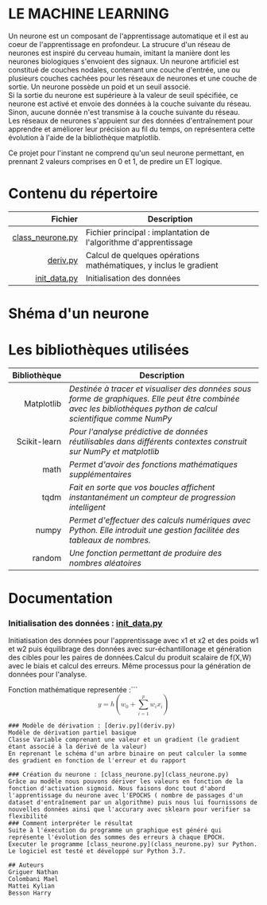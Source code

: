# LE MACHINE LEARNING
Un neurone est un composant de l'apprentissage automatique et il est au coeur de l'apprentissage en profondeur. La strucure d'un réseau de neurones est inspiré du cerveau humain, imitant la manière dont les neurones biologiques s'envoient des signaux.	
Un neurone artificiel est constitué de couches nodales,
contenant une couche d'entrée, une ou plusieurs couches cachées pour les réseaux de neurones
 et une couche de sortie. Un neurone possède un poid et un seuil associé.	
 Si la sortie du neurone est supérieure à la valeur de seuil spécifiée,
 ce neurone est activé et envoie des données à la couche suivante du réseau.
 Sinon, aucune donnée n'est transmise à la couche suivante du réseau.	
Les réseaux de neurones s'appuient sur des données d'entraînement
 pour apprendre et améliorer leur précision au fil du temps, on représentera cette
évolution à l'aide de la bibliothèque matplotlib. 

Ce projet pour l'instant ne comprend qu'un seul neurone
permettant, en prennant 2 valeurs comprises en 0 et 1, de predire un ET logique.
 
# Contenu du répertoire

|**Fichier**|Description|
|---------------:|----------|
|[class_neurone.py](class_neurone.py)| Fichier principal : implantation de l'algorithme d'apprentissage        |
|[deriv.py](deriv.py)        | Calcul de quelques opérations mathématiques, y inclus le gradient         |
|[init_data.py](init_data.py)    | Initialisation des données         |
	
# Shéma d'un neurone
# Les bibliothèques utilisées 


|**Bibliothèque**| Description |
|---------------:|-----------|
|Matplotlib      | *Destinée à tracer et visualiser des données sous forme de graphiques. Elle peut être combinée avec les bibliothèques python de calcul scientifique comme NumPy*|
|Scikit-learn    |*Pour l'analyse prédictive de données réutilisables dans différents contextes construit sur NumPy et matplotlib*|
|math            | *Permet d'avoir des fonctions mathématiques supplémentaires*       |
|tqdm        | *Fait en sorte que vos boucles affichent instantanément un compteur de progression intelligent*|
|numpy| *Permet d'effectuer des calculs numériques avec Python. Elle introduit une gestion facilitée des tableaux de nombres.*    |
|random       | *Une fonction permettant de produire des nombres aléatoires*       |


# Documentation
### Initialisation des données : [init_data.py](init_data.py)
Initiatisation des données pour l'apprentissage avec x1 et x2 et des poids w1 et w2 puis équilibrage des données avec sur-échantillonage et génération des cibles pour les paires de données.Calcul du produit scalaire de f(X,W) avec le biais et calcul des erreurs. Même processus pour la génération de données pour l'analyse. 	

Fonction mathématique representée :``` <math xmlns="http://www.w3.org/1998/Math/MathML" display="block">
  <mi>y</mi>
  <mo>=</mo>
  <mi>h</mi>
  <mrow data-mjx-texclass="INNER">
    <mo data-mjx-texclass="OPEN">(</mo>
    <msub>
      <mi>w</mi>
      <mn>0</mn>
    </msub>
    <mo>+</mo>
    <munderover>
      <mo data-mjx-texclass="OP">&#x2211;</mo>
      <mrow data-mjx-texclass="ORD">
        <mi>i</mi>
        <mo>=</mo>
        <mn>1</mn>
      </mrow>
      <mi>p</mi>
    </munderover>
    <msub>
      <mi>w</mi>
      <mi>i</mi>
    </msub>
    <msub>
      <mi>x</mi>
      <mi>i</mi>
    </msub>
    <mo data-mjx-texclass="CLOSE">)</mo>
  </mrow>
</math>
```
### Modèle de dérivation : [deriv.py](deriv.py)
Modèle de dérivation partiel basique 
Classe Variable comprenant une valeur et un gradient (le gradient étant associé à la dérivé de la valeur)
En reprenant le schéma d'un arbre binaire on peut calculer la somme des gradient en fonction de l'erreur et du rapport

### Création du neurone : [class_neurone.py](class_neurone.py)
Grâce au modèle nous pouvons dériver les valeurs en fonction de la fonction d'activation sigmoid. Nous faisons donc tout d'abord l'apprentissage du neurone avec l'EPOCHS ( nombre de passages d'un dataset d'entraînement par un algorithme) puis nous lui fournissons de nouvelles données ainsi que l'accurary avec sklearn pour verifier sa flexibilité
### Comment interpréter le résultat
Suite à l'éxecution du programme un graphique est généré qui représente l'évolution des sommes des erreurs à chaque EPOCH.
Executer le programme [class_neurone.py](class_neurone.py) sur Python. Le logiciel est testé et développé sur Python 3.7.

## Auteurs
Griguer Nathan
Colombani Mael
Mattei Kylian
Besson Harry
